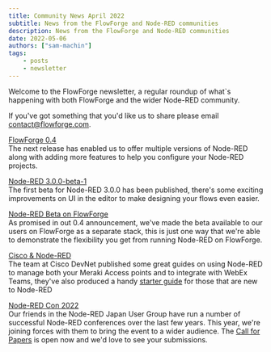```yaml
---
title: Community News April 2022
subtitle: News from the FlowForge and Node-RED communities
description: News from the FlowForge and Node-RED communities
date: 2022-05-06
authors: ["sam-machin"]
tags:
    - posts
    - newsletter
---
```


Welcome to the FlowForge newsletter, a regular roundup of what\`s happening with both FlowForge and the wider Node-RED community. 
<!--more-->
If you've got something that you'd like us to share please email [contact@flowforge.com](mailto:contact@flowforge.com).

[FlowForge 0.4](https://flowforge.com/blog/2022/04/flowforge-04-released/)  
The next release has enabled us to offer multiple versions of Node-RED along with adding more features to help you configure your Node-RED projects.

[Node-RED 3.0.0-beta-1](https://discourse.nodered.org/t/node-red-3-0-0-beta-1-released/62124)  
The first beta for Node-RED 3.0.0 has been published, there's some exciting improvements on UI in the editor to make designing your flows even easier.

[Node-RED Beta on FlowForge](https://flowforge.com/blog/2022/05/node-red-3-beta-stack/)  
As promised in out 0.4 announcement, we've made the beta available to our users on FlowForge as a separate stack, this is just one way that we're able to demonstrate the flexibility you get from running Node-RED on FlowForge.

[Cisco & Node-RED](https://developer.cisco.com/meraki/build/exploring-meraki-and-spark-apis-with-node-red/)  
The team at Cisco DevNet published some great guides on using Node-RED to manage both your Meraki Access points and to integrate with WebEx Teams, they've also produced a handy [starter guide](https://blogs.cisco.com/developer/helloworldlowcodenodered01) for those that are new to Node-RED

[Node-RED Con 2022](https://nrcon.nodered.org)  
Our friends in the Node-RED Japan User Group have run a number of successful Node-RED conferences over the last few years. This year, we're joining forces with them to bring the event to a wider audience. The [Call for Papers](https://www.papercall.io/nrcon2022) is open now and we'd love to see your submissions.
